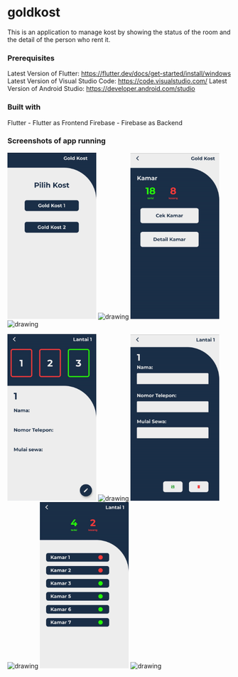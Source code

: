 # goldkost

This is an application to manage kost by showing the status of the room and the detail of the person who rent it.

### Prerequisites
Latest Version of Flutter: https://flutter.dev/docs/get-started/install/windows
Latest Version of Visual Studio Code: https://code.visualstudio.com/
Latest Version of Android Studio: https://developer.android.com/studio

### Built with
Flutter - Flutter as Frontend
Firebase - Firebase as Backend

### Screenshots of app running
<img src="/assets/Screenshot/1.jpg" alt="drawing" width="200"/> <img src="/assets/Screenshot/2.png" alt="drawing" width="200"/>
<img src="/assets/Screenshot/2.jpg" alt="drawing" width="200"/> <img src="/assets/Screenshot/4.png" alt="drawing" width="200"/>


<img src="/assets/Screenshot/3.jpg" alt="drawing" width="200"/> <img src="/assets/Screenshot/6.png" alt="drawing" width="200"/>
<img src="/assets/Screenshot/4.jpg" alt="drawing" width="200"/> <img src="/assets/Screenshot/8.png" alt="drawing" width="200"/>
<img src="/assets/Screenshot/5.jpg" alt="drawing" width="200"/> <img src="/assets/Screenshot/8.png" alt="drawing" width="200"/>
